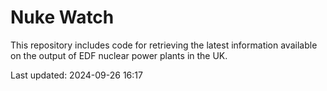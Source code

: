 # Nuke Watch

This repository includes code for retrieving the latest information available on the output of EDF nuclear power plants in the UK.

Last updated: 2024-09-26 16:17